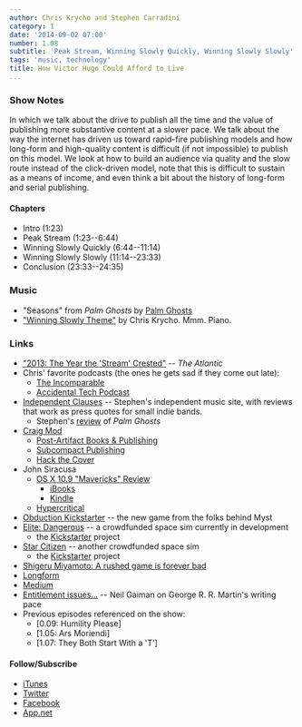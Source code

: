 ```yaml
---
author: Chris Krycho and Stephen Carradini
category: 1
date: '2014-09-02 07:00'
number: 1.08
subtitle: 'Peak Stream, Winning Slowly Quickly, Winning Slowly Slowly'
tags: 'music, technology'
title: How Victor Hugo Could Afford to Live
...
```


### Show Notes

In which we talk about the drive to publish all the time and the value of
publishing more substantive content at a slower pace. We talk about the way the
internet has driven us toward rapid-fire publishing models and how long-form and
high-quality content is difficult (if not impossible) to publish on this model.
We look at how to build an audience via quality and the slow route instead of
the click-driven model, note that this is difficult to sustain as a means of
income, and even think a bit about the history of long-form and serial
publishing.

#### Chapters

  - Intro (1:23)
  - Peak Stream (1:23--6:44)
  - Winning Slowly Quickly (6:44--11:14)
  - Winning Slowly Slowly (11:14--23:33)
  - Conclusion (23:33--24:35)

### Music

  - "Seasons" from *Palm Ghosts* by [Palm Ghosts](//palmghosts.com)
  - ["Winning Slowly Theme"](//soundcloud.com/chriskrycho/winning-slowly)
    by Chris Krycho. Mmm. Piano.

### Links

  - ["2013: The Year the 'Stream' Crested"][stream] -- _The Atlantic_
  - Chris' favorite podcasts (the ones he gets sad if they come out late):
      - [The Incomparable](//5by5.tv/incomparable)
      - [Accidental Tech Podcast](//atp.fm)
  - [Independent Clauses](//independentclauses.com) -- Stephen's
    independent music site, with reviews that work as press quotes for small
    indie bands.
      - Stephen's [review] of *Palm Ghosts*
  - [Craig Mod](//craigmod.com)
      - [Post-Artifact Books & Publishing]
      - [Subcompact Publishing]
      - [Hack the Cover]
  - John Siracusa
      - [OS X 10.9 "Mavericks" Review]
          - [iBooks]
          - [Kindle]
      - [Hypercritical](//hypercritical.co)
  - [Obduction Kickstarter] -- the new game from the folks behind Myst
  - [Elite: Dangerous] -- a crowdfunded
    space sim currently in development
      - the [Kickstarter][kickstarter-ed] project
  - [Star Citizen] -- another crowdfunded space sim
      - the [Kickstarter][kickstarter-sc] project
  - [Shigeru Miyamoto: A rushed game is forever
    bad](//www.theguardian.com/technology/gamesblog/2012/apr/27/shigeru-miyamoto-rushed-game-forever-bad)
  - [Longform](//longform.org)
  - [Medium](//medium.com)
  - [Entitlement issues...] -- Neil Gaiman on George R. R. Martin's writing pace
  - Previous episodes referenced on the show:
      - [0.09: Humility Please]
      - [1.05: Ars Moriendi]
      - [1.07: They Both Start With a 'T']

[stream]: //www.theatlantic.com/technology/archive/2013/12/2013-the-year-the-stream-crested/282202/
[Post-Artifact Books & Publishing]: //craigmod.com/journal/post_artifact/
[Subcompact Publishing]: //craigmod.com/journal/subcompact_publishing/
[Hack the Cover]: //craigmod.com/journal/hack_the_cover/
[review]: //independentclauses.com/palm-ghosts-combine-multiple-genres-into-a-warm-relaxed-record/
[OS X 10.9 "Mavericks" Review]: //arstechnica.com/apple/2013/10/os-x-10-9/
[iBooks]: //itunes.apple.com/us/book/os-x-10.9-mavericks-ars-technica/id728112618?mt=11&uo=4&at=11l6SN
[Kindle]: //www.amazon.com/OS-10-9-Mavericks-Technica-Review-ebook/dp/B00G3J8NPQ/
[Obduction Kickstarter]: //www.kickstarter.com/projects/cyaninc/obduction
[Elite: Dangerous]: //www.elitedangerous.com
[kickstarter-ed]: //www.kickstarter.com/projects/1461411552/elite-dangerous
[Star Citizen]: //robertsspaceindustries.com
[kickstarter-sc]: //www.kickstarter.com/projects/cig/star-citizen
[Entitlement issues...]: //journal.neilgaiman.com/2009/05/entitlement-issues.html

[0.09]: //www.winningslowly.org/0.09/
[1.05]: //www.winningslowly.org/1.05/
[1.07]: //www.winningslowly.org/1.07/

#### Follow/Subscribe

  - [iTunes](//itunes.apple.com/us/podcast/winning-slowly/id807603957?mt=2)
  - [Twitter](//twitter.com/winningslowly)
  - [Facebook](//www.facebook.com/winningslowlypodcast)
  - [App.net](//alpha.app.net/winningslowly)